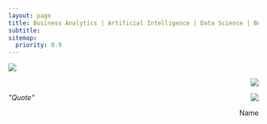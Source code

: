 ```yaml
---
layout: page
title: Business Analytics | Artificial Intelligence | Data Science | Business Consulting
subtitle:
sitemap:
  priority: 0.9
---
```


<img src="{{ '/assets/img/alexey.jpeg' | prepend: site.baseurl }}" id="about-img">

<p style="text-align: right; ">
    <img src="{{ '/assets/img/alexey_face.jpeg' | prepend: site.baseurl }}" id="about-img">
</p>

<p>
    <span style="float: right; ">
        <img src="{{ '/assets/img/alexey_face.jpeg' | prepend: site.baseurl }}" id="about-img">
    </span>
</p>

<p>
    <i>
        "Quote"
    </i>
</p>

<p>
    <span style="float: right; ">
        Name
    </span>
</p>
<br><br><br>
